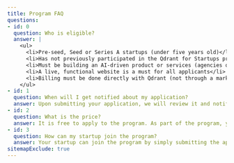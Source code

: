 ```yaml
---
title: Program FAQ
questions:
- id: 0
  question: Who is eligible?
  answer: |
    <ul>
      <li>Pre-seed, Seed or Series A startups (under five years old)</li>
      <li>Has not previously participated in the Qdrant for Startups program</li>
      <li>Must be building an AI-driven product or services (agencies or devshops are not eligible)</li>
      <li>A live, functional website is a must for all applicants</li>
      <li>Billing must be done directly with Qdrant (not through a marketplace)</li>
    </ul>
- id: 1
  question: When will I get notified about my application?
  answer: Upon submitting your application, we will review it and notify you of your status within 7 business days.
- id: 2
  question: What is the price?
  answer: It is free to apply to the program. As part of the program, you will receive up to a 20% discount on Qdrant Cloud, valid for 12 months. For detailed cloud pricing, please visit qdrant.tech/pricing.
- id: 3
  question: How can my startup join the program?
  answer: Your startup can join the program by simply submitting the application on this page. Once submitted, we will review your application and notify you of your status within 7 business days.
sitemapExclude: true
---
```

